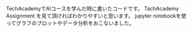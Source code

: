 TechAcademyでAIコースを学んだ時に書いたコードです。
TachAcademy Assignment を見て頂ければわかりやすいと思います。
jupyter notebookを使ってグラフのプロットやデータ分析をおこないました。
